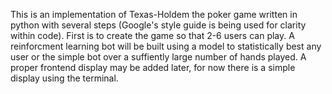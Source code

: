 This is an implementation of Texas-Holdem the poker game written in python with several steps (Google's style guide is being used for clarity within code). First is to create the game so that 2-6 users can play. A reinforcment learning bot will be built using a model to statistically best any user or the simple bot over a suffiently large number of hands played. A proper frontend display may be added later, for now there is a simple display using the terminal.
